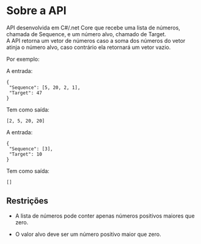 # Sobre a API

API desenvolvida em C#/.net Core que recebe uma lista de números, chamada de Sequence, e um número alvo, chamado de Target.  
A API retorna um vetor de números caso a soma dos números do vetor atinja o número alvo, caso contrário ela retornará um vetor vazio.

Por exemplo:

A entrada:

```
{
 "Sequence": [5, 20, 2, 1],
 "Target": 47
}
```

Tem como saída:

```
[2, 5, 20, 20]
```

A entrada:

```
{
 "Sequence": [3],
 "Target": 10
}
```

Tem como saída:

```
[]
```

## Restrições

* A lista de números pode conter apenas números positivos maiores que zero.

* O valor alvo deve ser um número positivo maior que zero.